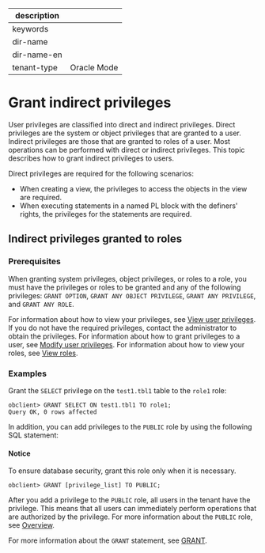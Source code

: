 |description||
|---|---|
|keywords||
|dir-name||
|dir-name-en||
|tenant-type|Oracle Mode|

# Grant indirect privileges

User privileges are classified into direct and indirect privileges. Direct privileges are the system or object privileges that are granted to a user. Indirect privileges are those that are granted to roles of a user. Most operations can be performed with direct or indirect privileges. This topic describes how to grant indirect privileges to users.

Direct privileges are required for the following scenarios:

* When creating a view, the privileges to access the objects in the view are required.
* When executing statements in a named PL block with the definers' rights, the privileges for the statements are required.


## Indirect privileges granted to roles

### Prerequisites

When granting system privileges, object privileges, or roles to a role, you must have the privileges or roles to be granted and any of the following privileges: `GRANT OPTION`, `GRANT ANY OBJECT PRIVILEGE`, `GRANT ANY PRIVILEGE`, and `GRANT ANY ROLE`.

For information about how to view your privileges, see [View user privileges](../300.permission-of-oracle-mode/600.view-user-permissions-of-oracle-mode.md). If you do not have the required privileges, contact the administrator to obtain the privileges. For information about how to grant privileges to a user, see [Modify user privileges](../300.permission-of-oracle-mode/700.modify-user-permissions-of-oracle-mode.md). For information about how to view your roles, see [View roles](400.manage-roles-of-oracle-mode/600.view-roles-of-oracle-mode.md).

### Examples

Grant the `SELECT` privilege on the `test1.tbl1` table to the `role1` role:

```shell
obclient> GRANT SELECT ON test1.tbl1 TO role1;
Query OK, 0 rows affected
```

In addition, you can add privileges to the `PUBLIC` role by using the following SQL statement:

<main id="notice" type='notice'>
    <h4>Notice</h4>
    <p>To ensure database security, grant this role only when it is necessary. </p>
</main>

```shell
obclient> GRANT [privilege_list] TO PUBLIC;
```

After you add a privilege to the `PUBLIC` role, all users in the tenant have the privilege. This means that all users can immediately perform operations that are authorized by the privilege. For more information about the `PUBLIC` role, see [Overview](400.manage-roles-of-oracle-mode/100.roles-of-oracle-mode.md).

For more information about the `GRANT` statement, see [GRANT](../../../../../700.reference/500.sql-reference/100.sql-syntax/300.common-tenant-of-oracle-mode/900.sql-statement-of-oracle-mode/300.dcl-of-oracle-mode/1700.grant-of-oracle-mode.md).
